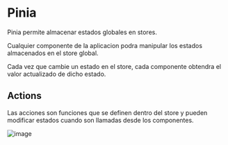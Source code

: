 # Pinia

Pinia permite almacenar estados globales en stores.

Cualquier componente de la aplicacion podra manipular los estados almacenados en el store global.

Cada vez que cambie un estado en el store, cada componente obtendra el valor actualizado de dicho estado.

## Actions

Las acciones son funciones que se definen dentro del store y pueden modificar estados cuando son llamadas desde los componentes.

![image](https://github.com/martinwilchesdev/pinia_guides/assets/105892607/04eaf522-3b29-44f5-ad01-2fb8a56ffc4f)
